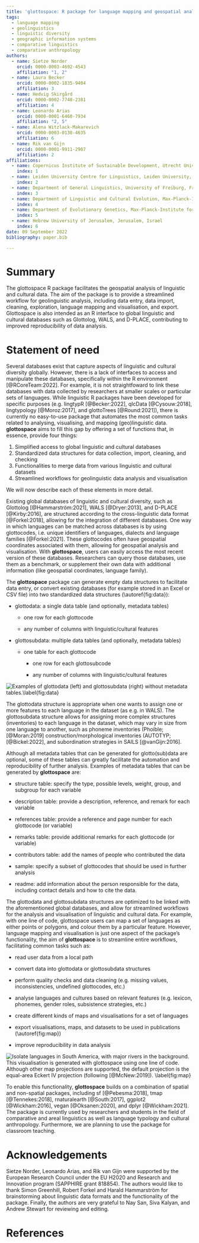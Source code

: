 ```yaml
---
title: 'glottospace: R package for language mapping and geospatial analysis of linguistic and cultural data'
tags:
  - language mapping
  - geolinguistics
  - linguistic diversity
  - geographic information systems
  - comparative linguistics
  - comparative anthropology
authors:
  - name: Sietze Norder
    orcid: 0000-0003-4692-4543
    affiliation: "1, 2"
  - name: Laura Becker
    orcid: 0000-0002-1835-9404
    affiliation: 3
  - name: Hedvig Skirgård
    orcid: 0000-0002-7748-2381
    affiliation: 4
  - name: Leonardo Arias
    orcid: 0000-0001-6460-7934
    affiliation: "2, 5"
  - name: Alena Witzlack-Makarevich
    orcid: 0000-0003-0138-4635 
    affiliation: 6
  - name: Rik van Gijn
    orcid: 0000-0001-9911-2907
    affiliation: 2
affiliations:
  - name: Copernicus Institute of Sustainable Development, Utrecht University, Utrecht, The Netherlands
    index: 1
  - name: Leiden University Centre for Linguistics, Leiden University, Leiden, The Netherlands
    index: 2
  - name: Department of General Linguistics, University of Freiburg, Freiburg im Breisgau, Germany
    index: 3
  - name: Department of Linguistic and Cultural Evolution, Max-Planck-Institute for Evolutionary Anthropology, Leipzig, Germany
    index: 4
  - name: Department of Evolutionary Genetics, Max-Planck-Institute for Evolutionary Anthropology, Leipzig, Germany
    index: 5
  - name: Hebrew University of Jerusalem, Jerusalem, Israel
    index: 6
date: 09 September 2022
bibliography: paper.bib

---
```


# Summary

The glottospace R package facilitates the geospatial analysis of linguistic and cultural data. The aim of the package is to provide a streamlined workflow for geolinguistic analysis, including data entry, data import, cleaning, exploration, language mapping and visualisation, and export. Glottospace is also intended as an R interface to global linguistic and cultural databases such as Glottolog, WALS, and D-PLACE, contributing to improved reproducibility of data analysis.

# Statement of need

Several databases exist that capture aspects of linguistic and cultural diversity globally. However, there is a lack of interfaces to access and manipulate these databases, specifically within the R environment [@RCoreTeam:2022]. For example, it is not straightfoward to link these databases with data collected by researchers at smaller scales or particular sets of languages. While  linguistic R packages have been developed for specific purposes (e.g. lingtypR [@Becker:2022], qlcData [@Cysouw:2018], lingtypology [@Moroz:2017], and glottoTrees [@Round:2021]), there is currently no easy-to-use package that automates the most common tasks related to analysing, visualising, and mapping (geo)linguistic data. **glottospace** aims to fill this gap by offering a set of functions that, in essence, provide four things: 

1.	Simplified access to global linguistic and cultural databases
1.	Standardized data structures for data collection, import, cleaning, and checking
1.	Functionalities to merge data from various linguistic and cultural datasets
1.	Streamlined workflows for geolinguistic data analysis and visualisation

We will now describe each of these elements in more detail.

Existing global databases of linguistic and cultural diversity, such as Glottolog [@Hammarström:2021], WALS [@Dryer:2013], and D-PLACE [@Kirby:2016], are structured according to the cross-linguistic data format [@Forkel:2018], allowing for the integration of different databases. One way in which languages can be matched across databases is by using glottocodes, i.e. unique identifiers of languages, dialects and language families [@Forkel:2021]. These glottocodes often have geospatial coordinates associated with them, allowing for geospatial analysis and visualisation. With **glottospace**, users can easily access the most recent version of these databases. Researchers can query those databases, use them as a benchmark, or supplement their own data with additional information (like geospatial coordinates, language family).  

The **glottospace** package can generate empty data structures to facilitate data entry, or convert existing databases (for example stored in an Excel or CSV file) into two standardized data structures (\autoref{fig:data}): 

  - glottodata: a single data table (and optionally, metadata tables)
  
    - one row for each glottocode
    
    - any number of columns with linguistic/cultural features
    
  - glottosubdata: multiple data tables (and optionally, metadata tables)
  
    - one table for each glottocode
    
      - one row for each glottosubcode
      
      - any number of columns with linguistic/cultural features


![Examples of glottodata (left) and glottosubdata (right) without metadata tables.\label{fig:data}](joss_data.png)

The glottodata structure is appropriate when one wants to assign one or more features to each language in the dataset (as e.g. in WALS). The glottosubdata structure allows for assigning more complex structures (inventories) to each language in the dataset, which may vary in size from one language to another, such as phoneme inventories (Phoible;  [@Moran:2019] construction/morphological inventories (AUTOTYP; [@Bickel:2022], and subordination strategies in SAILS [@vanGijn:2016]. 

Although all metadata tables that can be generated for glotto(sub)data are optional, some of these tables can greatly facilitate the automation and reproducibility of further analysis. Examples of metadata tables that can be generated by **glottospace** are:

  - structure table: specify the type, possible levels, weight, group, and subgroup for each variable
  
  - description table: provide a description, reference, and remark for each variable
  
  - references table: provide a reference and page number for each glottocode (or variable)
  
  - remarks table: provide additional remarks for each glottocode (or variable)
  
  - contributors table: add the names of people who contributed the data 
  
  - sample: specify a subset of glottocodes that should be used in further analysis
  
  - readme: add information about the person responsible for the data, including contact details and how to cite the data.
  

The glottodata and glottosubdata structures are optimized to be linked with the aforementioned global databases, and allow for streamlined workflows for the analysis and visualisation of linguistic and cultural data. For example, with one line of code, glottospace users can map a set of languages as either points or polygons, and colour them by a particular feature. However, language mapping and visualisation is just one aspect of the package’s functionality, the aim of **glottospace** is to streamline entire workflows, facilitating common tasks such as: 

  -	read user data from a local path
  
  -	convert data into glottodata or glottosubdata structures
  
  -	perform quality checks and data cleaning (e.g. missing values, inconsistencies, undefined glottocodes, etc.)
  
  -	analyse languages and cultures based on relevant features (e.g. lexicon, phonemes, gender roles, subsistence strategies, etc.)
  
  -	create different kinds of maps and visualisations for a set of languages
  
  -	export visualisations, maps, and datasets to be used in publications (\autoref{fig:map})
  
  -	improve reproducibility in data analysis
  

![Isolate languages in South America, with major rivers in the background. This visualisation is generated with **glottospace** using one line of code. Although other map projections are supported, the default projection is the equal-area Eckert IV projection (following [@McNew:2019]).  \label{fig:map}](joss_map.png)

To enable this functionality, **glottospace** builds on a combination of spatial and non-spatial packages, including sf [@Pebesma:2018], tmap [@Tennekes:2018], rnaturalearth [@South:2017], ggplot2 [@Wickham:2016], vegan [@Oksanen:2020], and dplyr [@Wickham:2021]. The package is currently used by researchers and students in the field of comparative and areal linguistics as well as language typology and cultural anthropology. Furthermore, we are planning to use the package for classroom teaching. 

# Acknowledgements
Sietze Norder, Leonardo Arias, and Rik van Gijn were supported by the European Research Council under the EU H2020 and Research and Innovation program (SAPPHIRE grant 818854). The authors would like to thank Simon Greenhill, Robert Forkel and Harald Hammarström for brainstorming about linguistic data formats and the functionality of the package. Finally, the authors are very grateful to Nay San, Siva Kalyan, and Andrew Stewart for reviewing and editing. 

# References

